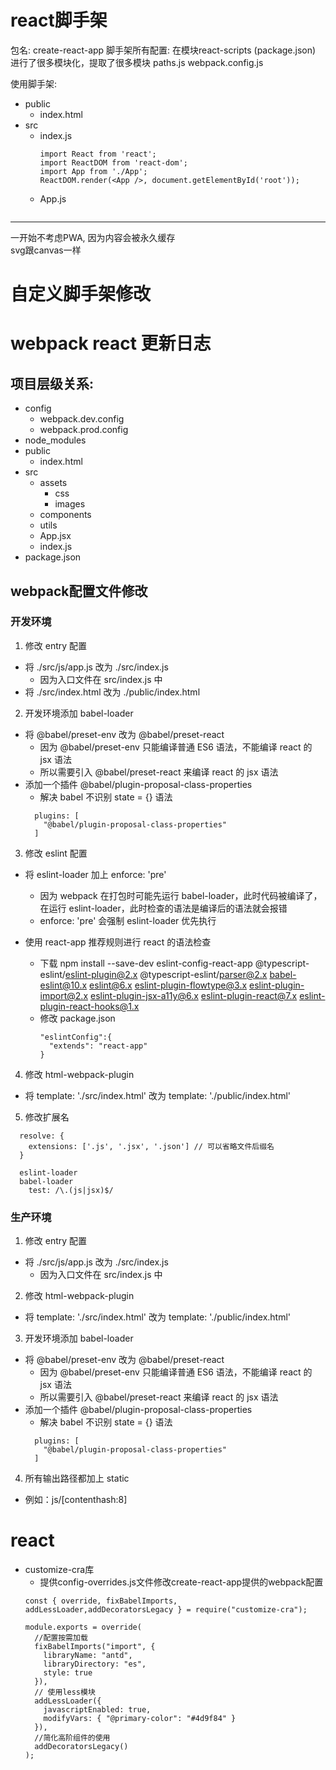 # react脚手架
包名: create-react-app
脚手架所有配置: 
  在模块react-scripts (package.json)
  进行了很多模块化，提取了很多模块
  paths.js
  webpack.config.js

使用脚手架: 
- public
  - index.html
- src
  - index.js
      ```
      import React from 'react';
      import ReactDOM from 'react-dom';
      import App from './App';
      ReactDOM.render(<App />, document.getElementById('root'));
      ```
  - App.js
   ```
   
***
  一开始不考虑PWA, 因为内容会被永久缓存                  
  svg跟canvas一样

# 自定义脚手架修改
# webpack react 更新日志
## 项目层级关系:
- config
  - webpack.dev.config
  - webpack.prod.config
- node_modules
- public
  - index.html
- src 
  - assets
	- css
	- images
  - components
  - utils
  - App.jsx
  - index.js	 
- package.json

## webpack配置文件修改

### 开发环境

1. 修改 entry 配置

- 将 ./src/js/app.js 改为 ./src/index.js
  - 因为入口文件在 src/index.js 中
- 将 ./src/index.html 改为 ./public/index.html

2. 开发环境添加 babel-loader

- 将 @babel/preset-env 改为 @babel/preset-react
  - 因为 @babel/preset-env 只能编译普通 ES6 语法，不能编译 react 的 jsx 语法
  - 所以需要引入 @babel/preset-react 来编译 react 的 jsx 语法
- 添加一个插件 @babel/plugin-proposal-class-properties
  - 解决 babel 不识别 state = {} 语法
  ```
    plugins: [
      "@babel/plugin-proposal-class-properties"
    ]
  ```

3. 修改 eslint 配置

- 将 eslint-loader 加上 enforce: 'pre'

  - 因为 webpack 在打包时可能先运行 babel-loader，此时代码被编译了，在运行 eslint-loader，此时检查的语法是编译后的语法就会报错
  - enforce: 'pre' 会强制 eslint-loader 优先执行

- 使用 react-app 推荐规则进行 react 的语法检查
  - 下载 npm install --save-dev eslint-config-react-app @typescript-eslint/eslint-plugin@2.x @typescript-eslint/parser@2.x babel-eslint@10.x eslint@6.x eslint-plugin-flowtype@3.x eslint-plugin-import@2.x eslint-plugin-jsx-a11y@6.x eslint-plugin-react@7.x eslint-plugin-react-hooks@1.x
  - 修改 package.json
    ```
    "eslintConfig":{
      "extends": "react-app"
    }
    ```

4. 修改 html-webpack-plugin

- 将 template: './src/index.html' 改为 template: './public/index.html'

5. 修改扩展名

```
  resolve: {
    extensions: ['.js', '.jsx', '.json'] // 可以省略文件后缀名
  }

  eslint-loader
  babel-loader
    test: /\.(js|jsx)$/
```

### 生产环境

1. 修改 entry 配置

- 将 ./src/js/app.js 改为 ./src/index.js
  - 因为入口文件在 src/index.js 中

2. 修改 html-webpack-plugin

- 将 template: './src/index.html' 改为 template: './public/index.html'

3. 开发环境添加 babel-loader

- 将 @babel/preset-env 改为 @babel/preset-react
  - 因为 @babel/preset-env 只能编译普通 ES6 语法，不能编译 react 的 jsx 语法
  - 所以需要引入 @babel/preset-react 来编译 react 的 jsx 语法
- 添加一个插件 @babel/plugin-proposal-class-properties
  - 解决 babel 不识别 state = {} 语法
  ```
    plugins: [
      "@babel/plugin-proposal-class-properties"
    ]
  ```

4. 所有输出路径都加上 static

- 例如：js/[contenthash:8]


# react
* customize-cra库
  * 提供config-overrides.js文件修改create-react-app提供的webpack配置
  ```
  const { override, fixBabelImports, addLessLoader,addDecoratorsLegacy } = require("customize-cra");

  module.exports = override(
    //配置按需加载
    fixBabelImports("import", {
      libraryName: "antd",
      libraryDirectory: "es",
      style: true
    }),
    // 使用less模块
    addLessLoader({
      javascriptEnabled: true,
      modifyVars: { "@primary-color": "#4d9f84" }
    }),
    //简化高阶组件的使用
    addDecoratorsLegacy()   
  );

  ```
